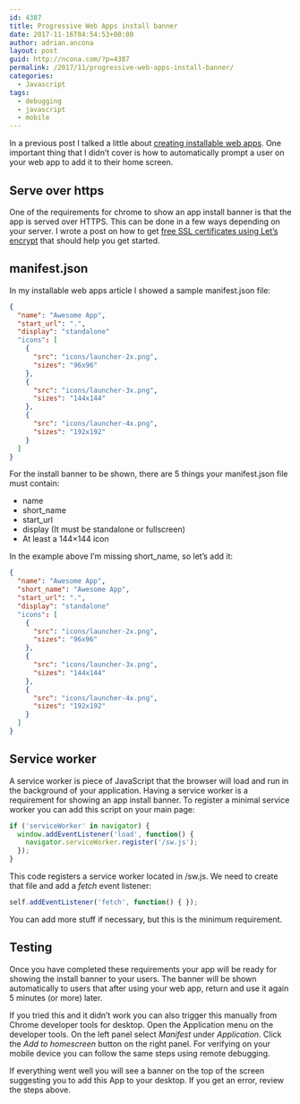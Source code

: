 ```yaml
---
id: 4387
title: Progressive Web Apps install banner
date: 2017-11-16T04:54:53+00:00
author: adrian.ancona
layout: post
guid: http://ncona.com/?p=4387
permalink: /2017/11/progressive-web-apps-install-banner/
categories:
  - Javascript
tags:
  - debugging
  - javascript
  - mobile
---
```

In a previous post I talked a little about [creating installable web apps](https://ncona.com/2016/09/installable-web-apps/). One important thing that I didn&#8217;t cover is how to automatically prompt a user on your web app to add it to their home screen.

## Serve over https

One of the requirements for chrome to show an app install banner is that the app is served over HTTPS. This can be done in a few ways depending on your server. I wrote a post on how to get [free SSL certificates using Let&#8217;s encrypt](https://ncona.com/2017/01/free-https-with-lets-encrypt/) that should help you get started.

<!--more-->

## manifest.json

In my installable web apps article I showed a sample manifest.json file:

```json
{
  "name": "Awesome App",
  "start_url": ".",
  "display": "standalone"
  "icons": [
    {
      "src": "icons/launcher-2x.png",
      "sizes": "96x96"
    },
    {
      "src": "icons/launcher-3x.png",
      "sizes": "144x144"
    },
    {
      "src": "icons/launcher-4x.png",
      "sizes": "192x192"
    }
  ]
}
```

For the install banner to be shown, there are 5 things your manifest.json file must contain:

  * name
  * short_name
  * start_url
  * display (It must be standalone or fullscreen)
  * At least a 144&#215;144 icon

In the example above I&#8217;m missing short_name, so let&#8217;s add it:

```json
{
  "name": "Awesome App",
  "short_name": "Awesome App",
  "start_url": ".",
  "display": "standalone"
  "icons": [
    {
      "src": "icons/launcher-2x.png",
      "sizes": "96x96"
    },
    {
      "src": "icons/launcher-3x.png",
      "sizes": "144x144"
    },
    {
      "src": "icons/launcher-4x.png",
      "sizes": "192x192"
    }
  ]
}
```

## Service worker

A service worker is piece of JavaScript that the browser will load and run in the background of your application. Having a service worker is a requirement for showing an app install banner. To register a minimal service worker you can add this script on your main page:

```js
if ('serviceWorker' in navigator) {
  window.addEventListener('load', function() {
    navigator.serviceWorker.register('/sw.js');
  });
}
```

This code registers a service worker located in /sw.js. We need to create that file and add a _fetch_ event listener:

```js
self.addEventListener('fetch', function() { });
```

You can add more stuff if necessary, but this is the minimum requirement.

## Testing

Once you have completed these requirements your app will be ready for showing the install banner to your users. The banner will be shown automatically to users that after using your web app, return and use it again 5 minutes (or more) later.

If you tried this and it didn&#8217;t work you can also trigger this manually from Chrome developer tools for desktop. Open the Application menu on the developer tools. On the left panel select _Manifest_ under _Application_. Click the _Add to homescreen_ button on the right panel. For verifying on your mobile device you can follow the same steps using remote debugging.

If everything went well you will see a banner on the top of the screen suggesting you to add this App to your desktop. If you get an error, review the steps above.
